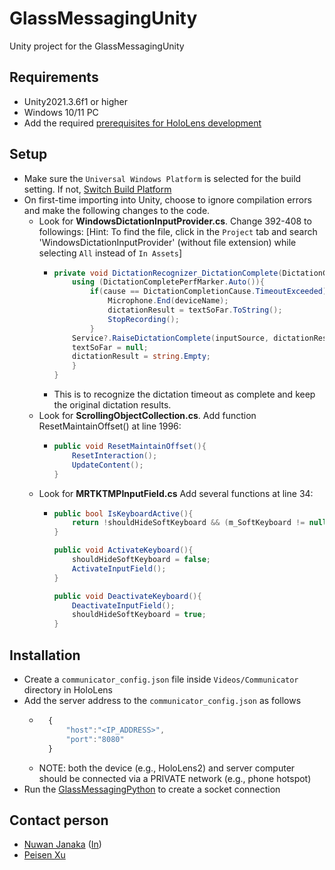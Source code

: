 # GlassMessagingUnity
Unity project for the GlassMessagingUnity

## Requirements
- Unity2021.3.6f1 or higher
- Windows 10/11 PC
- Add the required [prerequisites for HoloLens development](https://learn.microsoft.com/en-us/training/modules/learn-mrtk-tutorials/1-1-introduction#prerequisites)

## Setup
- Make sure the `Universal Windows Platform` is selected for the build setting. If not, [Switch Build Platform](https://learn.microsoft.com/en-us/training/modules/learn-mrtk-tutorials/1-3-exercise-configure-unity-for-windows-mixed-reality#switch-build-platform) 
- On first-time importing into Unity, choose to ignore compilation errors and make the following changes to the code. 
  - Look for **WindowsDictationInputProvider.cs**. Change 392-408 to followings: [Hint: To find the file, click in the `Project` tab and search 'WindowsDictationInputProvider' (without file extension) while selecting `All` instead of `In Assets`]
    - ```cs
      private void DictationRecognizer_DictationComplete(DictationCompletionCause cause){ 
          using (DictationCompletePerfMarker.Auto()){
              if(cause == DictationCompletionCause.TimeoutExceeded){
                  Microphone.End(deviceName);
                  dictationResult = textSoFar.ToString();
                  StopRecording();
              }
          Service?.RaiseDictationComplete(inputSource, dictationResult, dictationAudioClip);
          textSoFar = null;
          dictationResult = string.Empty;
          }
      }
      ```
    - This is to recognize the dictation timeout as complete and keep the original dictation results. 
  - Look for **ScrollingObjectCollection.cs**. Add function ResetMaintainOffset() at line 1996:
    - ```cs
      public void ResetMaintainOffset(){
          ResetInteraction();
          UpdateContent();
      }
      ```
  - Look for **MRTKTMPInputField.cs** Add several functions at line 34:
    - ```cs
      public bool IsKeyboardActive(){
          return !shouldHideSoftKeyboard && (m_SoftKeyboard != null) && m_SoftKeyboard.active;
      }
      
      public void ActivateKeyboard(){
          shouldHideSoftKeyboard = false;
          ActivateInputField();
      }
      
      public void DeactivateKeyboard(){
          DeactivateInputField();
          shouldHideSoftKeyboard = true;
      }
      ```

## Installation
- Create a `communicator_config.json` file inside `Videos/Communicator` directory in HoloLens
- Add the server address to the `communicator_config.json` as follows
	- ```javascript
		{
			"host":"<IP_ADDRESS>",
			"port":"8080"
		}
	  ```
	- NOTE: both the device (e.g., HoloLens2) and server computer should be connected via a PRIVATE network (e.g., phone hotspot)
- Run the [GlassMessagingPython](../GlassMessagingPython) to create a socket connection

## Contact person
- [Nuwan Janaka](https://nuwanjanaka.info/) ([In](https://www.linkedin.com/in/nuwan-janaka/))
- [Peisen Xu](https://www.nus-hci.org/our-team/)
